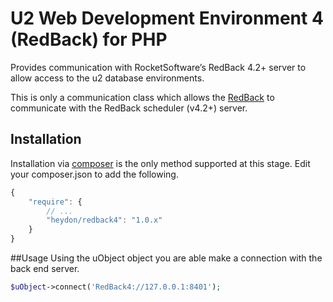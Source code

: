 # U2 Web Development Environment 4 (RedBack) for PHP
Provides communication with RocketSoftware’s RedBack 4.2+ server to allow access to the u2 database environments.

This is only a communication class which allows the [RedBack](https://github.com/gheydon/redback) to communicate with the RedBack scheduler (v4.2+) server.
## Installation
Installation via [composer](http://getcomposer.com) is the only method supported at this stage. Edit your composer.json to add the following.
``` js
{
    "require": {
        // ...
        "heydon/redback4": "1.0.x"
    }
}
```
##Usage
Using the uObject object you are able make a connection with the back end server.
``` php
$uObject->connect('RedBack4://127.0.0.1:8401');
````

